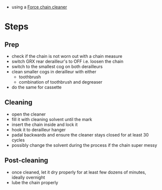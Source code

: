 - using a [Force chain cleaner](https://www.bikero.cz/force-cisticka-retezu-samostatna-bez-prislusenstvi-p158700/?gad_campaignid=18306677169&gbraid=0AAAAADkV8FIOQ7wwBkql9M6FqMaRochsX)
# Steps
## Prep
- check if the chain is not worn out with a chain measure
- switch GRX rear derailleur's to OFF i.e. loosen the chain
- switch to the smallest cog on both derailleurs
- clean smaller cogs in derailleur with either
	- toothbrush
	- combination of toothbrush and degreaser
- do the same for cassette
## Cleaning
- open the cleaner
- fill it with cleaning solvent until the mark
- insert the chain inside and lock it
- hook it to derailleur hanger
- padal backwards and ensure the cleaner stays closed for at least 30 cycles
- possibly change the solvent during the process if the chain super messy
## Post-cleaning
- once cleaned, let it dry properly for at least few dozens of minutes, ideally overnight
- lube the chain properly